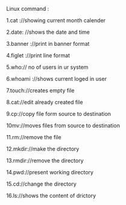 Linux command :

1.cat ://showing current month calender

2.date: //shows the date and time

3.banner ://print in banner format

4.figlet ://print line format

5.who:// no of users in ur system

6.whoami ://shows current loged in user

7.touch://creates empty file

8.cat://edit already created file

9.cp://copy file form source to destination

10mv://moves files from source to destination

11.rm://remove the file

12.mkdir://make the directory

13.rmdir://remove the directory

14.pwd://present working directory

15.cd://change the directory

16.ls://shows the content of drictory
